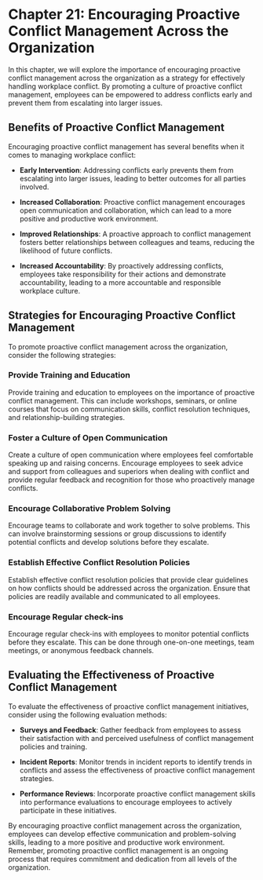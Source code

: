 Chapter 21: Encouraging Proactive Conflict Management Across the Organization
=============================================================================

In this chapter, we will explore the importance of encouraging proactive conflict management across the organization as a strategy for effectively handling workplace conflict. By promoting a culture of proactive conflict management, employees can be empowered to address conflicts early and prevent them from escalating into larger issues.

Benefits of Proactive Conflict Management
-----------------------------------------

Encouraging proactive conflict management has several benefits when it comes to managing workplace conflict:

* **Early Intervention**: Addressing conflicts early prevents them from escalating into larger issues, leading to better outcomes for all parties involved.

* **Increased Collaboration**: Proactive conflict management encourages open communication and collaboration, which can lead to a more positive and productive work environment.

* **Improved Relationships**: A proactive approach to conflict management fosters better relationships between colleagues and teams, reducing the likelihood of future conflicts.

* **Increased Accountability**: By proactively addressing conflicts, employees take responsibility for their actions and demonstrate accountability, leading to a more accountable and responsible workplace culture.

Strategies for Encouraging Proactive Conflict Management
--------------------------------------------------------

To promote proactive conflict management across the organization, consider the following strategies:

### Provide Training and Education

Provide training and education to employees on the importance of proactive conflict management. This can include workshops, seminars, or online courses that focus on communication skills, conflict resolution techniques, and relationship-building strategies.

### Foster a Culture of Open Communication

Create a culture of open communication where employees feel comfortable speaking up and raising concerns. Encourage employees to seek advice and support from colleagues and superiors when dealing with conflict and provide regular feedback and recognition for those who proactively manage conflicts.

### Encourage Collaborative Problem Solving

Encourage teams to collaborate and work together to solve problems. This can involve brainstorming sessions or group discussions to identify potential conflicts and develop solutions before they escalate.

### Establish Effective Conflict Resolution Policies

Establish effective conflict resolution policies that provide clear guidelines on how conflicts should be addressed across the organization. Ensure that policies are readily available and communicated to all employees.

### Encourage Regular check-ins

Encourage regular check-ins with employees to monitor potential conflicts before they escalate. This can be done through one-on-one meetings, team meetings, or anonymous feedback channels.

Evaluating the Effectiveness of Proactive Conflict Management
-------------------------------------------------------------

To evaluate the effectiveness of proactive conflict management initiatives, consider using the following evaluation methods:

* **Surveys and Feedback**: Gather feedback from employees to assess their satisfaction with and perceived usefulness of conflict management policies and training.

* **Incident Reports**: Monitor trends in incident reports to identify trends in conflicts and assess the effectiveness of proactive conflict management strategies.

* **Performance Reviews**: Incorporate proactive conflict management skills into performance evaluations to encourage employees to actively participate in these initiatives.

By encouraging proactive conflict management across the organization, employees can develop effective communication and problem-solving skills, leading to a more positive and productive work environment. Remember, promoting proactive conflict management is an ongoing process that requires commitment and dedication from all levels of the organization.
